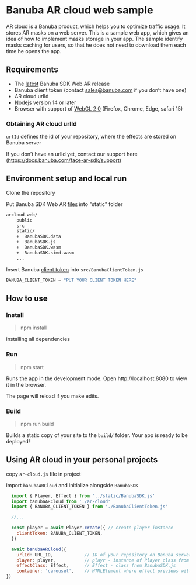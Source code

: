 # Banuba AR cloud web sample

AR cloud is a Banuba product, which helps you to optimize traffic usage. It stores AR masks on a web server. This is a sample web app, which gives an idea of how to implement masks storage in your app.
The sample identify masks caching for users, so that he does not need to download them each time he opens the app.

## Requirements

- The [latest](#obtaining-banuba-sdk-web-ar) Banuba SDK Web AR release
- Banuba client token (contact sales@banuba.com if you don’t have one)
- AR cloud urlId  
- [Nodejs](https://nodejs.org/en/) version 14 or later 
- Browser with support of [WebGL 2.0](https://caniuse.com/#feat=webgl2) (Firefox, Chrome, Edge, safari 15) 

### Obtaining AR cloud urlId

`urlId` defines the id of your repository, where the effects are stored on Banuba server

If you don’t have an urlId yet, contact our support here (https://docs.banuba.com/face-ar-sdk/support)

## Environment setup and local run

Clone the repository

Put Banuba SDK Web AR [files](#obtaining-banuba-sdk-web-ar) into "static" folder

```diff
arcloud-web/
    public
    src
    static/
    +  BanubaSDK.data
    +  BanubaSDK.js
    +  BanubaSDK.wasm
    +  BanubaSDK.simd.wasm
    ...
```

Insert Banuba [client token](#obtaining-banuba-client-token) into `src/BanubaClientToken.js`

```js
BANUBA_CLIENT_TOKEN = "PUT YOUR CLIENT TOKEN HERE"
```

## How to use

### Install

> npm install

installing all dependencies

### Run

> npm start

Runs the app in the development mode.
Open http://localhost:8080 to view it in the browser.

The page will reload if you make edits.

### Build

> npm run build

Builds a static copy of your site to the `build/` folder.
Your app is ready to be deployed!

## Using AR cloud in your personal projects

copy `ar-cloud.js` file in project

import `banubaARCloud` and initialize alongside `BanubaSDK`

```js
  import { Player, Effect } from '../static/BanubaSDK.js'
  import banubaARCloud from './ar-cloud'
  import { BANUBA_CLIENT_TOKEN } from './BanubaClientToken.js'

  //...

  const player = await Player.create({ // create player instance
    clientToken: BANUBA_CLIENT_TOKEN,
  })

  await banubaARCloud({
    urlId: URL_ID,            // ID of your repository on Banuba server
    player: player,           // playr - instance of Player class from BanubaSDK.js 
    effectClass: Effect,      // Effect - class from BanubaSDK.js
    container: 'carousel',    // HTMLElement where effect previews will be loaded
})
```

